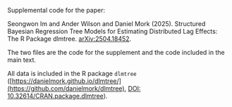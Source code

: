 Supplemental code for the paper:

Seongwon Im and Ander Wilson and Daniel Mork (2025). Structured Bayesian Regression Tree Models for Estimating Distributed Lag Effects: The R Package dlmtree. [arXiv:2504.18452](https://arxiv.org/abs/2504.18452).

The two files are the code for the supplement and the code included in the main text.

All data is included in the R package `dlmtree` ([https://danielmork.github.io/dlmtree/](https://github.com/danielmork/dlmtree), [DOI: 10.32614/CRAN.package.dlmtree](http://doi.org/10.32614/CRAN.package.dlmtree)).